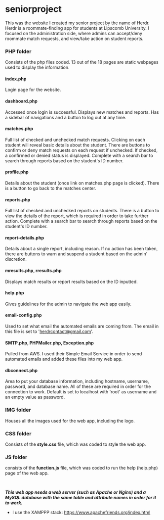 # seniorproject
This was the website I created my senior project by the name of Herdr. Herdr is a roommate-finding app for students at Lipscomb University. I focused on the administration side, where admins can accept/deny roommate match requests, and view/take action on student reports.

### PHP folder
Consists of the php files coded. 13 out of the 18 pages are static webpages used to display the information. 

#### index.php
Login page for the website.

#### dashboard.php
Accessed once login is successful. Displays new matches and reports. Has a sidebar of navigations and a button to log out at any time.

#### matches.php
Full list of checked and unchecked match requests. Clicking on each student will reveal basic details about the student. There are buttons to confirm or deny match requests on each request if unchecked. If checked, a confirmed or denied status is displayed. Complete with a search bar to search through reports based on the student's ID number.

#### profile.php
Details about the student (once link on matches.php page is clicked). There is a button to go back to the matches center.

#### reports.php
Full list of checked and unchecked reports on students. There is a button to view the details of the report, which is required in order to take further action. Complete with a search bar to search through reports based on the student's ID number.

#### report-details.php
Details about a single report, including reason. If no action has been taken, there are buttons to warn and suspend a student based on the admin' discretion.

#### mresults.php, rresults.php
Displays match results or report results based on the ID inputted.

#### help.php
Gives guidelines for the admin to navigate the web app easily.

#### email-config.php
Used to set what email the automated emails are coming from. The email in this file is set to 'herdrcontact@gmail.com'.

#### SMTP.php, PHPMailer.php, Exception.php
Pulled from AWS. I used their Simple Email Service in order to send automated emails and added these files into my web app.

#### dbconnect.php
Area to put your database information, including hostname, username, password, and database name. All of these are required in order for the connection to work. Default is set to localhost with 'root' as username and an empty value as password.


### IMG folder
Houses all the images used for the web app, including the logo.

### CSS folder
Consists of the **style.css** file, which was coded to style the web app.

### JS folder
consists of the **function.js** file, which was coded to run the help (help.php) page of the web app.

<br/>

***This web app needs a web server (such as Apache or Nginx) and a MySQL database with the same table and attribute names in order for it to work.***

- I use the XAMPPP stack: https://www.apachefriends.org/index.html
